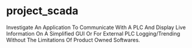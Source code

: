 # project_scada
Investigate An Application To Communicate With A PLC And Display Live Information On A Simplified GUI Or For External PLC Logging/Trending Without The Limitations Of Product Owned Softwares.
